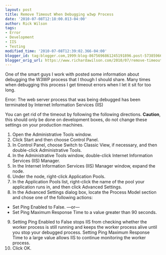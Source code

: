 ```yaml
---
layout: post
title: Remove Timeout When Debugging w3wp Process
date: '2010-07-08T12:18:00.013-04:00'
author: Rick Wilson
tags:
- Error
- Development
- IIS
- Testing
modified_time: '2010-07-08T12:39:02.366-04:00'
blogger_id: tag:blogger.com,1999:blog-8675696861245191896.post-5738596673957880519
blogger_orig_url: https://www.richardawilson.com/2010/07/remove-timeout-when-debugging-w3wp.html
---
```


One of the smart guys I work with posted some information about debugging the W3WP process that I though I should share. Many times when debugging this process I get timeout errors when I let it sit for too long.

Error: The web server process that was being debugged has been terminated by Internet Information Services (IIS)

You can get rid of the timeout by following the following directions. **Caution**, this should only be done on development boxes, do not change these settings on your production machines.

1. Open the Administrative Tools window. 
2. Click Start and then choose Control Panel. 
3. In Control Panel, choose Switch to Classic View, if necessary, and then double-click Administrative Tools. 
4. In the Administrative Tools window, double-click Internet Information Services (IIS) Manager. 
5. In the Internet Information Services (IIS) Manager window, expand the node. 
6. Under the node, right-click Application Pools. 
7. In the Application Pools list, right-click the name of the pool your application runs in, and then click Advanced Settings. 
8. In the Advanced Settings dialog box, locate the Process Model section and chose one of the following actions: 

- Set Ping Enabled to False. —or— 
- Set Ping Maximum Response Time to a value greater than 90 seconds. 

9. Setting Ping Enabled to False stops IIS from checking whether the worker process is still running and keeps the worker process alive until you stop your debugged process. Setting Ping Maximum Response Time to a large value allows IIS to continue monitoring the worker process. 
10. Click OK. 

